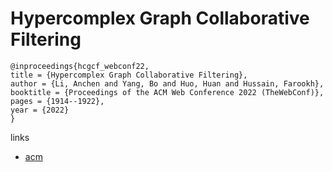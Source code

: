 # Hypercomplex Graph Collaborative Filtering

```
@inproceedings{hcgcf_webconf22,
title = {Hypercomplex Graph Collaborative Filtering},
author = {Li, Anchen and Yang, Bo and Huo, Huan and Hussain, Farookh},
booktitle = {Proceedings of the ACM Web Conference 2022 (TheWebConf)},
pages = {1914--1922},
year = {2022}
}
```

links
- [acm](https://dl.acm.org/doi/10.1145/3485447.3512065)
